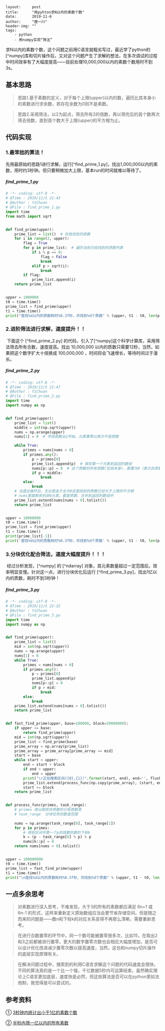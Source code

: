 ```
layout:     post
title:      "用pyhton求N以内的素数个数"
date:       2019-11-6
author:     "唐一川"
header-img: ""
tags:
    - python
    - 用numpy实现“筛法”
```

​		求N以内的素数个数，这个问题之前用C语言就粗劣写过，最近学了python的[^numpy]库和切片操作后，又对这个问题产生了求解的想法，在多次调试的过程中时间效率有了大幅度提高——目前处理10,000,000以内的素数个数用时不到3s。

## 基本思路

> 思路1.基于素数的定义，对于每个上限(upper)以内的数，遍历比其本身小的素数进行求余数，若存在余数为0则不是素数。

> 思路2.采用筛法，以2为起点，筛去所有2的倍数，再以筛完后的首个数再次筛去倍数，直到首个数大于上限(upper)的平方根为止。



## 代码实现



### 1.最笨拙的算法！

​		先用最原始的思路1进行求解，运行[^find_prime_1.py]，找出1,000,000以内的素数，用时约3秒钟。但只要稍微加大上限，基本run的时间就难以等待了。

##### find_prime_1.py

```python
# -*- coding: utf-8 -*-
# @Time : 2019/11/5 21:43
# @Author : YiChuan
# @File : find_prime_1.py
import time
from math import sqrt


def find_prime(upper):
    prime_list = list()  # 存放找到的质数
    for i in range(2, upper):
        flag = True
        for p in prime_list:  # 遍历当前已经找到的质数列表
            if i % p == 0:
                flag = False
                break
            elif p > sqrt(i):
                break
        if flag:
            prime_list.append(i)
    return prime_list


upper = 1000000
t0 = time.time()
prime_list = find_prime(upper)
t1 = time.time()
print("查找%d以内的质数耗时%0.3f秒，共找到%d个质数" % (upper, t1 - t0, len(prime_list)))

```



### 2.进阶筛法进行求解，速度提升！！

​		下面这个 [^find_prime_2.py] 的代码，引入了[^numpy]这个科学计算库，采用筛法筛去所有合数，速度提高。找出 10,000,000 以内的质数只需要12秒，当然，如果把这个数字扩大十倍换成 100,000,000 ，时间将会飞速增长，等待时间过于漫长。

##### find_prime_2.py

```python
# -*- coding: utf-8 -*-
# @Time : 2019/11/5 21:47
# @Author : YiChuan
# @File : find_prime_2.py
import time
import numpy as np


def find_prime(upper):
    prime_list = list()
    middle = int(np.sqrt(upper))
    nums = np.arange(upper)
    nums[1] = 0  # 寻找质数从2开始，元素置零以表示不是质数

    while True:
        primes = nums[nums > 0]
        if primes.any():
            p = primes[0]
            prime_list.append(p)  # 保存第一个元素到返回的数组
            nums[p::p] = 0  # 这个质数的所有倍数(包括本身)，都置为0（表示非质数）
            if p > middle:
                break
        else:
            break
    # 当退出循环后，无论是由于全为0还是找到的质数已经大于上限的平方根
    # nums里面剩余的非0元素，都是质数，合并到返回的数组中
    prime_list.extend(nums[nums > 0].tolist())
    return prime_list


upper = 10000000
t0 = time.time()
prime_list = find_prime(upper)
t1 = time.time()
print(prime_list[-1])
print('查找%d以内的质数耗时%0.3f秒，共找到%d个质数' % (upper, t1 - t0, len(prime_list)))
```



### 3.分块优化配合筛法，速度大幅度提升！！！

​		经过分析发现，[^numpy] 的 [^ndarray] 对象，其元素数量超过一定范围后，效率明显变慢。针对这一点，进行分块优化后运行 [^find_prime_3.py]，找出1亿以内的质数，耗时不到3秒钟！ 

##### find_prime_3.py

```python
# -*- coding: utf-8 -*-
# @Time : 2019/11/5 22:22
# @Author : YiChuan
# @File : find_prime_3.py
import time
import numpy as np


def find_prime(upper):
    prime_list = list()
    mid = int(np.sqrt(upper))
    nums = np.arange(upper)
    nums[1] = 0
    while True:
        primes = nums[nums > 0]
        if primes.any():
            p = primes[0]
            prime_list.append(p)
            nums[p::p] = 0
            if p > mid:
                break
        else:
            break
    prime_list.extend(nums[nums > 0].tolist())
    return prime_list


def fast_find_prime(upper, base=100000, block=20000000):
    if upper <= base:
        return find_prime(upper)
    mid = int(np.sqrt(upper))
    prime_list = find_prime(base)
    prime_array = np.array(prime_list)
    prime_array = prime_array[prime_array <= mid]
    start = base
    while start < upper:
        end = start + block
        if end > upper:
            end = upper
        print("\r正在搜索区间({0},{1})".format(start, end), end='', flush=True)
        prime_list.extend(process_func(np.copy(prime_array), (start, end)))
        start += block
    return prime_list


def process_func(primes, task_range):
    # primes 用以剔除非质数的已有质数表
    # task_range  分块任务的数值范围
    
    nums = np.arange(task_range[0], task_range[1])
    for p in primes:
        # 得到区间中第一个p的倍数的数的下标k
        k = (p - task_range[0] % p) % p
        nums[k::p] = 0
    return nums[nums > 0].tolist()


upper = 100000000
t0 = time.time()
prime_list = fast_find_prime(upper)
t1 = time.time()
print("\n查找%d以内的质数耗时%0.3f秒，共找到%d个质数" % (upper, t1 - t0, len(prime_list)))
```



## 一点多余思考

>对素数进行深入思考，不难发现，大于3的所有的素数都应满足 6n+1 或 6n-1 的形式，这样来重新定义原始数组应当会更节省存储空间。但是随之而来的问题是——数n和下标k的对应关系变得不再那么清晰，需要重新思考。

>在进行合数置零的环节中，同一个数可能被置零很多次，比如15，在取出2和3之前都被进行置零，更大的数字置零次数也会相应大幅度增加，是否可以设计优化改进减少置零次数以提高速度，当然，这也和numpy切片操作的底层实现原理有关。

>在解决问题过程中，搜索到的利用C语言求解这个问题的代码速度会很快，不同的算法真的是一个比一个强，千亿数据5秒内可运算结束。虽然确实理论上C语言更加底层，速度快是必然，但这些算法是否可以在python里如法炮制，我觉得是可以尝试的。



## 参考资料

①	[3秒钟内统计出小于1亿的素数个数]( https://blog.csdn.net/xufive/article/details/102892049 )

②	[半秒内筛一亿以内的所有素数]( https://blog.csdn.net/controlfate/article/details/6758202 )